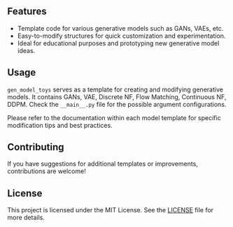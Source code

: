 
## Features

- Template code for various generative models such as GANs, VAEs, etc.
- Easy-to-modify structures for quick customization and experimentation.
- Ideal for educational purposes and prototyping new generative model ideas.

## Usage

`gen_model_toys` serves as a template for creating and modifying generative models. It contains GANs, VAE, Discrete NF, Flow Matching, Continuous NF, DDPM.
Check the `__main__.py` file for the possible argument configurations.

Please refer to the documentation within each model template for specific modification tips and best practices.

## Contributing

If you have suggestions for additional templates or improvements, contributions are welcome! 

## License

This project is licensed under the MIT License. See the [LICENSE](LICENSE) file for more details.